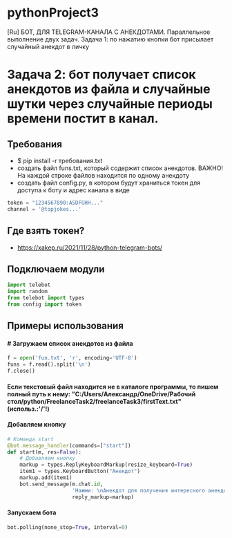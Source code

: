 # pythonProject3

[Ru] БОТ, ДЛЯ TELEGRAM-КАНАЛА С АНЕКДОТАМИ. Параллельное выполнение двух задач. Задача 1: по нажатию кнопки бот присылает случайный анекдот в личку
# Задача 2: бот получает список анекдотов из файла и случайные шутки через случайные периоды времени постит в канал.

## Требования

* $ pip install -r требования.txt
* создать файл funs.txt, который содержит список анекдотов. ВАЖНО! На каждой строке файлов находится по одному анекдоту
* создать файл config.py, в котором будут храниться токен для доступа к боту и адрес канала в виде
```python
token = "1234567890:ASDFGHH..."
channel = '@topjokes...'
```

## Где взять токен?
* https://xakep.ru/2021/11/28/python-telegram-bots/

## Подключаем модули
```python
import telebot
import random
from telebot import types
from config import token
```

## Примеры использования

#### # Загружаем список анекдотов из файла
```python
f = open('fun.txt', 'r', encoding='UTF-8')
funs = f.read().split('\n')
f.close()
```
#### Если текстовый файл находится не в каталоге программы, то пишем полный путь к нему: "C:/Users/Александр/OneDrive/Рабочий стол/python/FreelanceTask2/freelanceTask3/firstText.txt" (использ.:'/'!)

#### Добавляем кнопку
```python
# Команда start
@bot.message_handler(commands=["start"])
def start(m, res=False):
    # Добавляем кнопку
    markup = types.ReplyKeyboardMarkup(resize_keyboard=True)
    item1 = types.KeyboardButton("Анекдот")
    markup.add(item1)
    bot.send_message(m.chat.id,
                     'Нажми: \nАнекдот для получения интересного анекдота ',
                     reply_markup=markup)
```
#### Запускаем бота
```python
bot.polling(none_stop=True, interval=0)
```